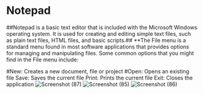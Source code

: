 # Notepad

##Notepad is a basic text editor that is included with the Microsoft Windows operating system. It is used for creating and editing simple text files, such as plain text files, HTML files, and basic scripts.##
**The File menu is a standard menu found in most software applications that provides options for managing and manipulating files. Some common options that you might find in the File menu include:

#New: Creates a new document, file or project
#Open: Opens an existing file
  Save: Saves the current file
  Print: Prints the current file
  Exit: Closes the application
![Screenshot (87)](https://user-images.githubusercontent.com/89605949/216890674-f1a4e563-bfc6-4eaa-96c8-ca82a0c69c25.png)
![Screenshot (85)](https://user-images.githubusercontent.com/89605949/216890909-d43e4cef-b2b0-4e70-81b3-7e49c9b5b78d.png)
![Screenshot (86)](https://user-images.githubusercontent.com/89605949/216890959-2af42ba6-08df-476f-bcdb-d6a1b346ed9a.png)

